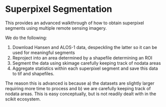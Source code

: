 # Superpixel Segmentation

This provides an advanced walkthrough of how to obtain superpixel segments using multiple remote sensing imagery.

We do the following:

1. Download Hansen and ALOS-1 data, despeckling the latter so it can be used for meaningful segments
2. Reproject into an area determined by a shapefile determining an ROI
3. Segment the data using skimage carefully keeping track of nodata areas
4. Aggregate statistics within each superpixel segment and save this data to tif and shapefiles.

The reason this is advanced is because a) the datasets are slightly larger requiring more time to process and b) we are carefully keeping track of nodata areas. This is easy conceptually, but is not readily dealt with in the scikit ecosystem.